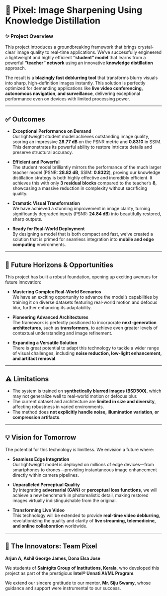 # 📸 Pixel: Image Sharpening Using Knowledge Distillation  
### ✨ Project Overview

This project introduces a groundbreaking framework that brings crystal-clear image quality to real-time applications. We’ve successfully engineered a lightweight and highly efficient **“student” model** that learns from a powerful **“teacher” network** using an innovative **knowledge distillation** approach.  

The result is a **blazingly fast deblurring tool** that transforms blurry visuals into sharp, high-definition images instantly. This solution is perfectly optimized for demanding applications like **live video conferencing, autonomous navigation, and surveillance**, delivering exceptional performance even on devices with limited processing power.

---

## ✅ Outcomes

- **Exceptional Performance on Demand**  
  Our lightweight student model achieves outstanding image quality, scoring an impressive **28.77 dB** on the PSNR metric and **0.8310** in SSIM. This demonstrates its powerful ability to restore intricate details and preserve structural accuracy.

- **Efficient and Powerful**  
  The student model brilliantly mirrors the performance of the much larger teacher model (PSNR: **28.82 dB**, SSIM: **0.8322**), proving our knowledge distillation strategy is both highly effective and incredibly efficient. It achieves this with only **3 residual blocks** compared to the teacher’s **8**, showcasing a massive reduction in complexity without sacrificing quality.

- **Dramatic Visual Transformation**  
  We have achieved a stunning improvement in image clarity, turning significantly degraded inputs (PSNR: **24.84 dB**) into beautifully restored, sharp outputs.

- **Ready for Real-World Deployment**  
  By designing a model that is both compact and fast, we’ve created a solution that is primed for seamless integration into **mobile and edge computing** environments.

---

## 🚀 Future Horizons & Opportunities

This project has built a robust foundation, opening up exciting avenues for future innovation:

- **Mastering Complex Real-World Scenarios**  
  We have an exciting opportunity to advance the model’s capabilities by training it on diverse datasets featuring real-world motion and defocus blur, further enhancing its adaptability.

- **Pioneering Advanced Architectures**  
  The framework is perfectly positioned to incorporate **next-generation architectures**, such as **transformers**, to achieve even greater levels of contextual understanding and image refinement.

- **Expanding a Versatile Solution**  
  There is great potential to adapt this technology to tackle a wider range of visual challenges, including **noise reduction, low-light enhancement, and artifact removal**.

---

## ⚠️ Limitations

- The system is trained on **synthetically blurred images (BSD500)**, which may not generalize well to real-world motion or defocus blur.
- The current dataset and architecture are **limited in size and diversity**, affecting robustness in varied environments.
- The method does **not explicitly handle noise, illumination variation, or compression artifacts**.

---

## 💡 Vision for Tomorrow

The potential for this technology is limitless. We envision a future where:

- **Seamless Edge Integration**  
  Our lightweight model is deployed on millions of edge devices—from smartphones to drones—providing instantaneous image enhancement directly within camera pipelines.

- **Unparalleled Perceptual Quality**  
  By integrating **adversarial (GAN)** or **perceptual loss functions**, we will achieve a new benchmark in photorealistic detail, making restored images virtually indistinguishable from the original.

- **Transforming Live Video**  
  This technology will be extended to provide **real-time video deblurring**, revolutionizing the quality and clarity of **live streaming, telemedicine, and online collaboration** worldwide.




---

## 👥 The Innovators: Team Pixel

**Arjun A, Ashil George James, Dona Elsa Jose**

We students of **Saintgits Group of Institutions, Kerala**, who developed this project as part of the prestigious **Intel® Unnati AI/ML Program**.

We extend our sincere gratitude to our mentor, **Mr. Siju Swamy**, whose guidance and support were instrumental to our success.
